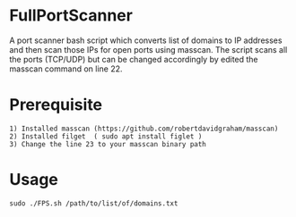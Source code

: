 # FullPortScanner

A port scanner bash script which converts list of domains to IP addresses and then scan those IPs for open ports using masscan. The script scans all the ports (TCP/UDP) but can be changed accordingly by edited the masscan command on line 22.

# Prerequisite

```
1) Installed masscan (https://github.com/robertdavidgraham/masscan)
2) Installed filget  ( sudo apt install figlet )
3) Change the line 23 to your masscan binary path
```
# Usage
```
sudo ./FPS.sh /path/to/list/of/domains.txt
```

